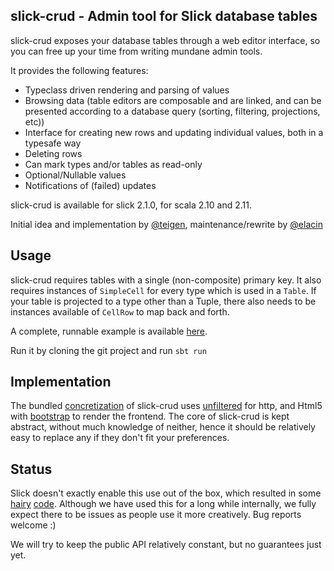 ## slick-crud - Admin tool for Slick database tables

slick-crud exposes your database tables through a web editor interface, so you can free up your
time from writing mundane admin tools.

It provides the following features:
- Typeclass driven rendering and parsing of values
- Browsing data (table editors are composable and are linked, and can be presented according to a database query (sorting, filtering, projections, etc))
- Interface for creating new rows and updating individual values, both in a typesafe way
- Deleting rows
- Can mark types and/or tables as read-only
- Optional/Nullable values
- Notifications of (failed) updates

slick-crud is available for slick 2.1.0, for scala 2.10 and 2.11.

Initial idea and implementation by [@teigen][teigen], maintenance/rewrite by [@elacin][elacin]

## Usage

slick-crud requires tables with a single (non-composite) primary key. It also requires instances of `SimpleCell`
 for every type which is used in a `Table`. If your table is projected to a type other than a Tuple, there
 also needs to be instances available of `CellRow` to map back and forth.

A complete, runnable example is available [here][demo].

Run it by cloning the git project and run `sbt run`


## Implementation

The bundled [concretization][crud-unfiltered] of slick-crud uses [unfiltered][unfiltered]
for http, and Html5 with [bootstrap][bootstrap] to render the frontend.
The core of slick-crud is kept abstract, without much knowledge of neither, hence it should be relatively
easy to replace any if they don't fit your preferences.

## Status
Slick doesn't exactly enable this use out of the box, which resulted in some [hairy][columnPicker] [code][queryParser].
Although we have used this for a long while internally, we fully expect there to be issues as people use
it more creatively. Bug reports welcome :)

We will try to keep the public API relatively constant, but no guarantees just yet.

[teigen]: https://github.com/teigen
[elacin]: https://github.com/elacin
[demo]: demo/src/main/scala/no/penger/crud/CrudDemoWebApp.scala
[crud-unfiltered]: unfiltered/src/main/scala/no/penger/crud
[unfiltered]: https://github.com/unfiltered/unfiltered
[bootstrap]: https://github.com/twbs/bootstrap
[columnPicker]: core/src/main/scala/no/penger/crud/columnPicker.scala
[queryParser]: core/src/main/scala/no/penger/crud/queryParser.scala